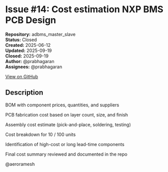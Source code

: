 # Issue #14: Cost estimation NXP BMS PCB Design

**Repository:** adbms_master_slave  
**Status:** Closed  
**Created:** 2025-06-12  
**Updated:** 2025-09-19  
**Closed:** 2025-09-19  
**Author:** @prabhagaran  
**Assignees:** @prabhagaran  

[View on GitHub](https://github.com/Simtestlab/adbms_master_slave/issues/14)

## Description

 BOM with component prices, quantities, and suppliers

 PCB fabrication cost based on layer count, size, and finish

 Assembly cost estimate (pick-and-place, soldering, testing)

 Cost breakdown for 10 / 100  units

 Identification of high-cost or long lead-time components

 Final cost summary reviewed and documented in the repo

@aeroramesh 
